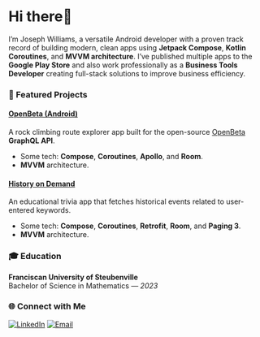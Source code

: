 # Hi there👋

I’m Joseph Williams, a versatile Android developer with a proven track record of building modern, clean apps using **Jetpack Compose**, **Kotlin Coroutines**, and **MVVM architecture**. I’ve published multiple apps to the **Google Play Store** and also work professionally as a **Business Tools Developer** creating full-stack solutions to improve business efficiency.

### 📱 Featured Projects

#### [OpenBeta (Android)](https://play.google.com/store/apps/details?id=io.openbeta)
A rock climbing route explorer app built for the open-source [OpenBeta](https://openbeta.io/) **GraphQL API**. 
- Some tech: **Compose**, **Coroutines**, **Apollo**, and **Room**.
- **MVVM** architecture.

#### [History on Demand](https://github.com/Joseph1864/History-On-Demand)
An educational trivia app that fetches historical events related to user-entered keywords.  
- Some tech: **Compose**, **Coroutines**, **Retrofit**, **Room**, and **Paging 3**.  
- **MVVM** architecture.

### 🎓 Education

**Franciscan University of Steubenville**  
Bachelor of Science in Mathematics — *2023*  

### 🌐 Connect with Me

[![LinkedIn](https://img.shields.io/badge/LinkedIn-0077B5?style=for-the-badge&logo=linkedin&logoColor=white)](https://www.linkedin.com/in/joseph-williams-911735283/)
[![Email](https://img.shields.io/badge/Email-D14836?style=for-the-badge&logo=gmail&logoColor=white)](mailto:Josephwilliamsm99@gmail.com)
